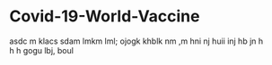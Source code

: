 # Covid-19-World-Vaccine
asdc m
klacs
sdam
lmkm
lml;
ojogk
khblk
nm ,m
hni
nj
huii
inj
hb
jn
h  
h h
gogu
lbj,
boul
